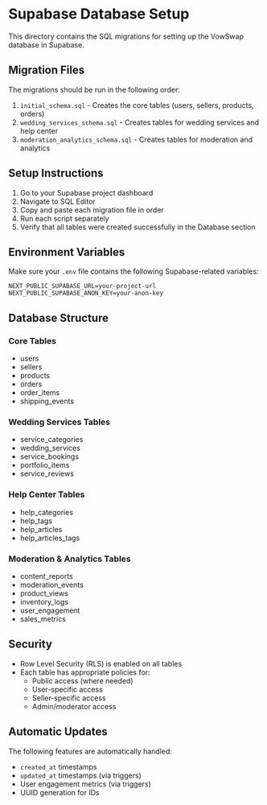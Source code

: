 # Supabase Database Setup

This directory contains the SQL migrations for setting up the VowSwap database in Supabase.

## Migration Files

The migrations should be run in the following order:

1. `initial_schema.sql` - Creates the core tables (users, sellers, products, orders)
2. `wedding_services_schema.sql` - Creates tables for wedding services and help center
3. `moderation_analytics_schema.sql` - Creates tables for moderation and analytics

## Setup Instructions

1. Go to your Supabase project dashboard
2. Navigate to SQL Editor
3. Copy and paste each migration file in order
4. Run each script separately
5. Verify that all tables were created successfully in the Database section

## Environment Variables

Make sure your `.env` file contains the following Supabase-related variables:

```
NEXT_PUBLIC_SUPABASE_URL=your-project-url
NEXT_PUBLIC_SUPABASE_ANON_KEY=your-anon-key
```

## Database Structure

### Core Tables
- users
- sellers
- products
- orders
- order_items
- shipping_events

### Wedding Services Tables
- service_categories
- wedding_services
- service_bookings
- portfolio_items
- service_reviews

### Help Center Tables
- help_categories
- help_tags
- help_articles
- help_articles_tags

### Moderation & Analytics Tables
- content_reports
- moderation_events
- product_views
- inventory_logs
- user_engagement
- sales_metrics

## Security

- Row Level Security (RLS) is enabled on all tables
- Each table has appropriate policies for:
  - Public access (where needed)
  - User-specific access
  - Seller-specific access
  - Admin/moderator access

## Automatic Updates

The following features are automatically handled:

- `created_at` timestamps
- `updated_at` timestamps (via triggers)
- User engagement metrics (via triggers)
- UUID generation for IDs
